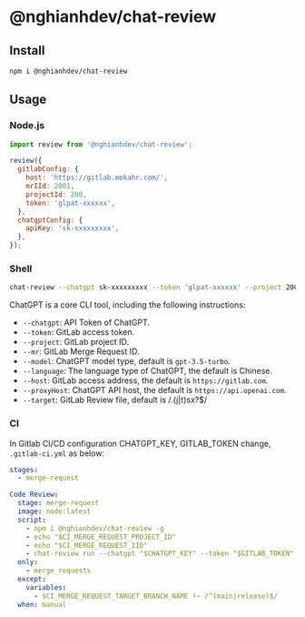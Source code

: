 # @nghianhdev/chat-review

## Install

```sh
npm i @nghianhdev/chat-review
```

## Usage

### Node.js

```js
import review from '@nghianhdev/chat-review';

review({
  gitlabConfig: {
    host: 'https://gitlab.mokahr.com/',
    mrIId: 2001,
    projectId: 200,
    token: 'glpat-xxxxxx',
  },
  chatgptConfig: {
    apiKey: 'sk-xxxxxxxxx',
  },
});
```

### Shell

```sh
chat-review --chatgpt sk-xxxxxxxxx --token 'glpat-xxxxxx' --project 200 --mr 2001
```

ChatGPT is a core CLI tool, including the following instructions:

- `--chatgpt`: API Token of ChatGPT.
- `--token`: GitLab access token.
- `--project`: GitLab project ID.
- `--mr`: GitLab Merge Request ID.
- `--model`: ChatGPT model type, default is `gpt-3.5-turbo`.
- `--language`: The language type of ChatGPT, the default is Chinese.
- `--host`: GitLab access address, the default is `https://gitlab.com`.
- `--proxyHost`: ChatGPT API host, the default is `https://api.openai.com`.
- `--target`: GitLab Review file, default is /\.(j|t)sx?$/

### CI

In Gitlab CI/CD configuration CHATGPT_KEY, GITLAB_TOKEN change, `.gitlab-ci.yml` as below:

```yml
stages:
  - merge-request

Code Review:
  stage: merge-request
  image: node:latest
  script:
    - npm i @nghianhdev/chat-review -g
    - echo "$CI_MERGE_REQUEST_PROJECT_ID" 
    - echo "$CI_MERGE_REQUEST_IID"
    - chat-review run --chatgpt "$CHATGPT_KEY" --token "$GITLAB_TOKEN" --project "$CI_MERGE_REQUEST_PROJECT_ID" --mr "$CI_MERGE_REQUEST_IID"
  only:
    - merge_requests
  except:
    variables:
      - $CI_MERGE_REQUEST_TARGET_BRANCH_NAME !~ /^(main|release)$/
  when: manual
```
